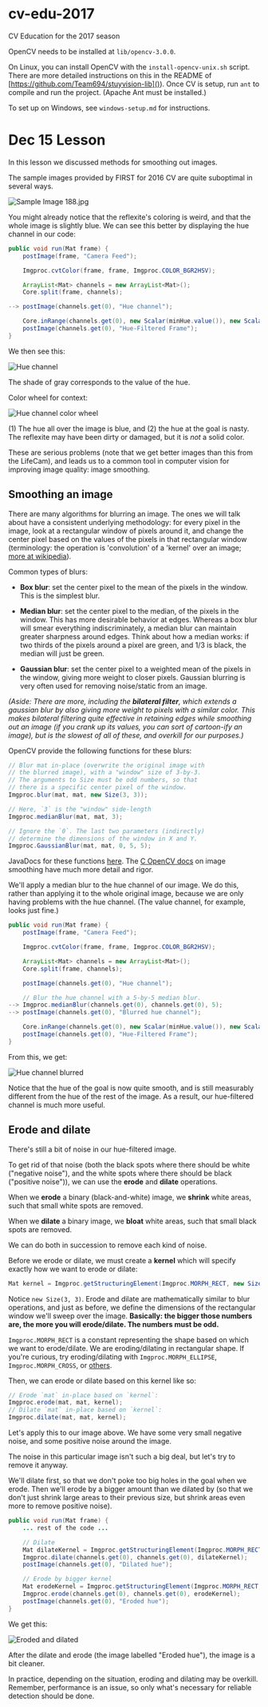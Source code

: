 # cv-edu-2017

CV Education for the 2017 season

OpenCV needs to be installed at `lib/opencv-3.0.0`.

On Linux, you can install OpenCV with the
`install-opencv-unix.sh` script.  There are more detailed
instructions on this in the README of
[https://github.com/Team694/stuyvision-lib]()). Once CV is
setup, run `ant` to compile and run the project. (Apache Ant
must be installed.)

To set up on Windows, see `windows-setup.md` for instructions.

# Dec 15 Lesson

In this lesson we discussed methods for smoothing out
images.

The sample images provided by FIRST for 2016 CV are quite
suboptimal in several ways.

![Sample Image 188.jpg](sampleImages/188.jpg)

You might already notice that the reflexite's coloring is
weird, and that the whole image is slightly blue. We can see
this better by displaying the hue channel in our code:

````java
public void run(Mat frame) {
    postImage(frame, "Camera Feed");

    Imgproc.cvtColor(frame, frame, Imgproc.COLOR_BGR2HSV);

    ArrayList<Mat> channels = new ArrayList<Mat>();
    Core.split(frame, channels);

--> postImage(channels.get(0), "Hue channel");

    Core.inRange(channels.get(0), new Scalar(minHue.value()), new Scalar(maxHue.value()), channels.get(0));
    postImage(channels.get(0), "Hue-Filtered Frame");
}
````

We then see this:

![Hue channel](res/dec-15-hue-channel.png)

The shade of gray corresponds to the value of the hue.

Color wheel for context:

![Hue channel color wheel](res/dec-15-hue-channel-wheel.png)

(1) The hue all over the image is blue, and (2) the hue
at the goal is nasty. The reflexite may have been dirty
or damaged, but it is *not* a solid color.

These are serious problems (note that we get better images
than this from the LifeCam), and leads us to a common tool
in computer vision for improving image quality: image
smoothing.

## Smoothing an image

There are many algorithms for blurring an image. The ones we
will talk about have a consistent underlying methodology:
for every pixel in the image, look at a rectangular window
of pixels around it, and change the center pixel based on
the values of the pixels in that rectangular window
(terminology: the operation is 'convolution' of a 'kernel'
over an image; [more at
wikipedia](https://en.wikipedia.org/wiki/Kernel_(image_processing))).

Common types of blurs:

- **Box blur**: set the center pixel to the mean of the
  pixels in the window. This is the simplest blur.

- **Median blur**: set the center pixel to the median, of
  the pixels in the window.  This has more desirable
  behavior at edges.  Whereas a box blur will smear
  everything indiscriminately, a median blur can maintain
  greater sharpness around edges.  Think about how a median
  works: if two thirds of the pixels around a pixel are
  green, and 1/3 is black, the median will just be green.

- **Gaussian blur**: set the center pixel to a weighted mean
  of the pixels in the window, giving more weight to closer
  pixels. Gaussian blurring is very often used for removing
  noise/static from an image.

*(Aside: There are more, including the __bilateral filter__,
which extends a gaussian blur by also giving more weight to
pixels with a similar color. This makes bilateral filtering
quite effective in retaining edges while smoothing out an
image (if you crank up its values, you can sort of
cartoon-ify an image), but is the slowest of all of these,
and overkill for our purposes.)*

OpenCV provide the following functions for these blurs:

````java
// Blur mat in-place (overwrite the original image with
// the blurred image), with a "window" size of 3-by-3.
// The arguments to Size must be odd numbers, so that
// there is a specific center pixel of the window.
Imgproc.blur(mat, mat, new Size(3, 3));

// Here, `3` is the "window" side-length
Imgproc.medianBlur(mat, mat, 3);

// Ignore the `0`. The last two parameters (indirectly)
// determine the dimensions of the window in X and Y.
Imgproc.GaussianBlur(mat, mat, 0, 5, 5);
````

JavaDocs for these functions
[here](http://docs.opencv.org/java/3.1.0/?org/opencv/imgproc/Imgproc.html).
The [C OpenCV
docs](http://docs.opencv.org/3.1.0/d4/d13/tutorial_py_filtering.html)
on image smoothing have much more detail and rigor.


We'll apply a median blur to the hue channel of our image.
We do this, rather than applying it to the whole original
image, because we are only having problems with the hue
channel. (The value channel, for example, looks just fine.)

````java
public void run(Mat frame) {
    postImage(frame, "Camera Feed");

    Imgproc.cvtColor(frame, frame, Imgproc.COLOR_BGR2HSV);

    ArrayList<Mat> channels = new ArrayList<Mat>();
    Core.split(frame, channels);

    postImage(channels.get(0), "Hue channel");

    // Blur the hue channel with a 5-by-5 median blur.
--> Imgproc.medianBlur(channels.get(0), channels.get(0), 5);
--> postImage(channels.get(0), "Blurred hue channel");

    Core.inRange(channels.get(0), new Scalar(minHue.value()), new Scalar(maxHue.value()), channels.get(0));
    postImage(channels.get(0), "Hue-Filtered Frame");
}
````

From this, we get:

![Hue channel blurred](res/dec-15-hue-channel-blurred.png)

Notice that the hue of the goal is now quite smooth, and
is still measurably different from the hue of the rest of
the image. As a result, our hue-filtered channel is much
more useful.


## Erode and dilate

There's still a bit of noise in our hue-filtered image.

To get rid of that noise (both the black spots where there
should be white ("negative noise"), and the white spots
where there should be black ("positive noise")), we can
use the **erode** and **dilate** operations.

When we **erode** a binary (black-and-white) image, we
**shrink** white areas, such that small white spots are
removed.

When we **dilate** a binary image, we **bloat** white areas,
such that small black spots are removed.

We can do both in succession to remove each kind of noise.

Before we erode or dilate, we must create a **kernel** which
will specify exactly how we want to erode or dilate:

````java
Mat kernel = Imgproc.getStructuringElement(Imgproc.MORPH_RECT, new Size(3, 3);
````

Notice `new Size(3, 3)`. Erode and dilate are mathematically
similar to blur operations, and just as before, we define
the dimensions of the rectangular window we'll sweep over
the image. **Basically: the bigger those numbers are, the
more you will erode/dilate.  The numbers must be odd.**

`Imgproc.MORPH_RECT` is a constant representing the shape
based on which we want to erode/dilate. We are
eroding/dilating in rectangular shape. If you're curious,
try eroding/dilating with `Imgproc.MORPH_ELLIPSE`,
`Imgproc.MORPH_CROSS`, or
[others](http://docs.opencv.org/java/3.1.0/constant-values.html#org.opencv.imgproc.Imgproc.MORPH_BLACKHAT).

Then, we can erode or dilate based on this kernel like so:
````java
// Erode `mat` in-place based on `kernel`:
Imgproc.erode(mat, mat, kernel);
// Dilate `mat` in-place based on `kernel`:
Imgproc.dilate(mat, mat, kernel);
````

Let's apply this to our image above. We have some very small
negative noise, and some positive noise around the image.

The noise in this particular image isn't such a big deal,
but let's try to remove it anyway.

We'll dilate first, so that we don't poke too big holes in
the goal when we erode. Then we'll erode by a bigger amount
than we dilated by (so that we don't just shrink large areas
to their previous size, but shrink areas even more to remove
positive noise).

````java
public void run(Mat frame) {
    ... rest of the code ...

    // Dilate
    Mat dilateKernel = Imgproc.getStructuringElement(Imgproc.MORPH_RECT, new Size(5, 5));
    Imgproc.dilate(channels.get(0), channels.get(0), dilateKernel);
    postImage(channels.get(0), "Dilated hue");

    // Erode by bigger kernel
    Mat erodeKernel = Imgproc.getStructuringElement(Imgproc.MORPH_RECT, new Size(7, 7));
    Imgproc.erode(channels.get(0), channels.get(0), erodeKernel);
    postImage(channels.get(0), "Eroded hue");
}
````

We get this:

![Eroded and dilated](res/dec-15-erode-dilate.png)

After the dilate and erode (the image labelled "Eroded
hue"), the image is a bit cleaner.

In practice, depending on the situation, eroding and
dilating may be overkill. Remember, performance is an issue,
so only what's necessary for reliable detection should be
done.
